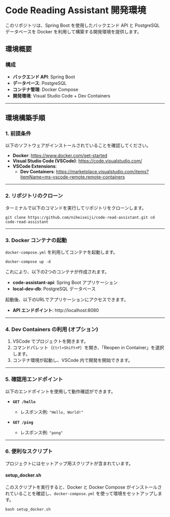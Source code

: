 # Code Reading Assistant 開発環境

このリポジトリは、Spring Boot を使用したバックエンド API と PostgreSQL データベースを Docker を利用して構築する開発環境を提供します。

## 環境概要

### 構成
- **バックエンド API**: Spring Boot
- **データベース**: PostgreSQL
- **コンテナ管理**: Docker Compose
- **開発環境**: Visual Studio Code + Dev Containers

---

## 環境構築手順

### 1. 前提条件
以下のソフトウェアがインストールされていることを確認してください。

- **Docker**: https://www.docker.com/get-started  
- **Visual Studio Code (VSCode)**: https://code.visualstudio.com/  
- **VSCode Extensions**:
  - **Dev Containers**: https://marketplace.visualstudio.com/items?itemName=ms-vscode-remote.remote-containers

---

### 2. リポジトリのクローン

ターミナルで以下のコマンドを実行してリポジトリをクローンします。
```
git clone https://github.com/niheiseiji/code-read-assistant.git cd code-read-assistant
```

---

### 3. Docker コンテナの起動

`docker-compose.yml` を利用してコンテナを起動します。
```
docker-compose up -d
```

これにより、以下の2つのコンテナが作成されます。

- **code-assistant-api**: Spring Boot アプリケーション
- **local-dev-db**: PostgreSQL データベース

起動後、以下のURLでアプリケーションにアクセスできます。

- **API エンドポイント**: http://localhost:8080

---

### 4. Dev Containers の利用 (オプション)

1. VSCode でプロジェクトを開きます。
2. コマンドパレット（`Ctrl+Shift+P`）を開き、「Reopen in Container」を選択します。
3. コンテナ環境が起動し、VSCode 内で開発を開始できます。

---

### 5. 確認用エンドポイント

以下のエンドポイントを使用して動作確認ができます。

- **`GET /hello`**
  - レスポンス例: `"Hello, World!"`

- **`GET /ping`**
  - レスポンス例: `"pong"`

---

### 6. 便利なスクリプト

プロジェクトにはセットアップ用スクリプトが含まれています。

#### setup_docker.sh
このスクリプトを実行すると、Docker と Docker Compose がインストールされていることを確認し、`docker-compose.yml` を使って環境をセットアップします。
```
bash setup_docker.sh
```

